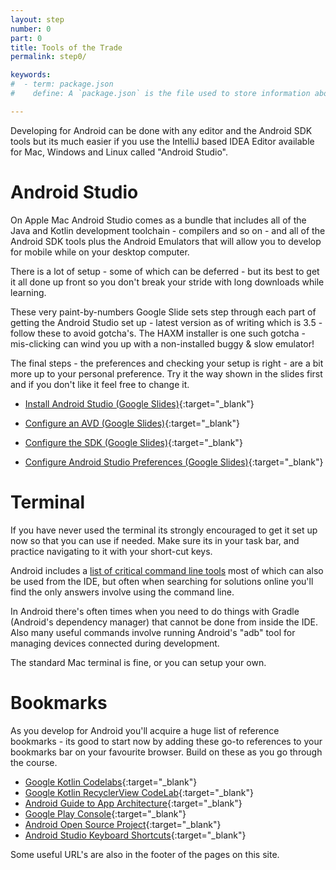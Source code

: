 ```yaml
---
layout: step
number: 0
part: 0
title: Tools of the Trade
permalink: step0/

keywords:
#  - term: package.json
#    define: A `package.json` is the file used to store information about a Node.js project, such as its name and its dependencies. Read more [here](https://docs.npmjs.com/files/package.json).

---
```


Developing for Android can be done with any editor and the Android SDK tools but its much
easier if you use the IntelliJ based IDEA Editor available for Mac, Windows and Linux
called "Android Studio".

# Android Studio

On Apple Mac Android Studio comes as a bundle that includes all of the Java and Kotlin 
development toolchain - compilers and so on - and all of the Android SDK tools plus the
Android Emulators that will allow you to develop for mobile while on your desktop computer.

There is a lot of setup - some of which can be deferred - but its best to get it all done
up front so you don't break your stride with long downloads while learning.

These very paint-by-numbers Google Slide sets step through each part of getting the 
Android Studio set up - latest version as of writing which is 3.5 - follow these
to avoid gotcha's.  The HAXM installer is one such gotcha - mis-clicking can wind you up
with a non-installed buggy & slow emulator!

The final steps - the preferences and checking your setup is right - are a bit more up to
your personal preference.  Try it the way shown in the slides first and if you don't like
it feel free to change it.

* [Install Android Studio (Google Slides)](https://docs.google.com/presentation/d/1pIusJvFrqHlHTY1xZvTXFwGsQiCJ4WK9kGAfB6MKvhk/edit?usp=sharing){:target="_blank"}

* [Configure an AVD (Google Slides)](https://docs.google.com/presentation/d/1dOM_hzxx6tpbmD9wGYUV2TcwtLYwrUnzq0wwSiz3poc/edit?usp=sharing){:target="_blank"}

* [Configure the SDK (Google Slides)](https://docs.google.com/presentation/d/1ZtP6_BoNDKQrY_JQJFQsxihiqBLWoeazIQJnAQ7Z8_U/edit?usp=sharing){:target="_blank"}

* [Configure Android Studio Preferences (Google Slides)](https://docs.google.com/presentation/d/1bdHzWc6vzwq4c8cvhzJk2RX__YqJ7GI23MKpFf2zP7k/edit?usp=sharing){:target="_blank"}

# Terminal

If you have never used the terminal its strongly encouraged to get it set up now so that
you can use if needed.  Make sure its in your task bar, and practice navigating to it
with your short-cut keys.

Android includes a [list of critical command line tools](https://developer.android.com/studio/command-line) most of which can also be used from the IDE, but often when searching
for solutions online you'll find the only answers involve using the command line.

In Android there's often times when you need to do things with Gradle (Android's dependency
manager) that cannot be done from inside the IDE.  Also many useful commands involve 
running Android's "adb" tool for managing devices connected during development.

The standard Mac terminal is fine, or you can setup your own.

# Bookmarks

As you develop for Android you'll acquire a huge list of reference bookmarks - its good
to start now by adding these go-to references to your bookmarks bar on your favourite
browser.  Build on these as you go through the course.

* [Google Kotlin Codelabs](https://codelabs.developers.google.com/?cat=Kotlin){:target="_blank"}
* [Google Kotlin RecyclerView CodeLab](https://codelabs.developers.google.com/codelabs/kotlin-android-training-recyclerview-fundamentals/#0){:target="_blank"}
* [Android Guide to App Architecture](https://developer.android.com/jetpack/docs/guide){:target="_blank"}
* [Google Play Console](https://play.google.com/apps/publish/){:target="_blank"}
* [Android Open Source Project](https://source.android.com){:target="_blank"}
* [Android Studio Keyboard Shortcuts](https://developer.android.com/studio/intro/keyboard-shortcuts){:target="_blank"}

Some useful URL's are also in the footer of the pages on this site.